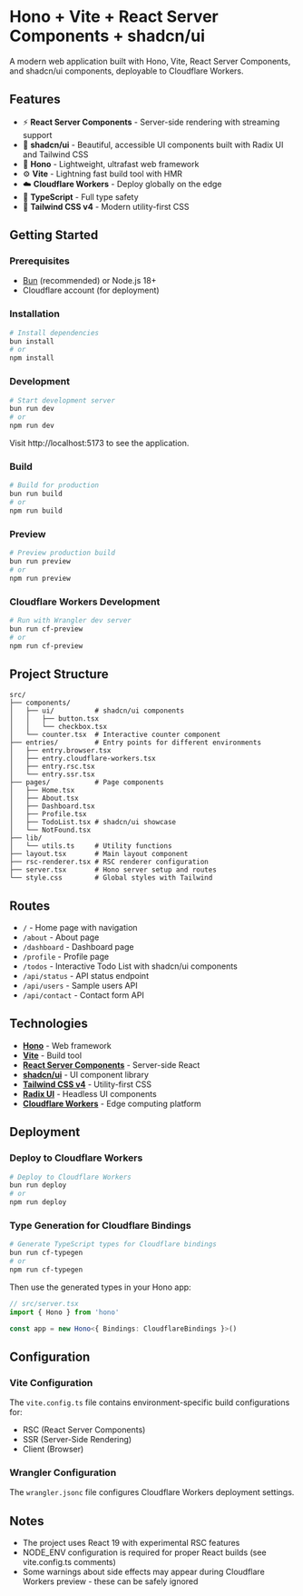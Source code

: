 # Hono + Vite + React Server Components + shadcn/ui

A modern web application built with Hono, Vite, React Server Components, and shadcn/ui components, deployable to Cloudflare Workers.

## Features

- ⚡ **React Server Components** - Server-side rendering with streaming support
- 🎨 **shadcn/ui** - Beautiful, accessible UI components built with Radix UI and Tailwind CSS
- 🚀 **Hono** - Lightweight, ultrafast web framework
- ⚙️ **Vite** - Lightning fast build tool with HMR
- ☁️ **Cloudflare Workers** - Deploy globally on the edge
- 🎯 **TypeScript** - Full type safety
- 🌊 **Tailwind CSS v4** - Modern utility-first CSS

## Getting Started

### Prerequisites

- [Bun](https://bun.sh/) (recommended) or Node.js 18+
- Cloudflare account (for deployment)

### Installation

```bash
# Install dependencies
bun install
# or
npm install
```

### Development

```bash
# Start development server
bun run dev
# or
npm run dev
```

Visit http://localhost:5173 to see the application.

### Build

```bash
# Build for production
bun run build
# or
npm run build
```

### Preview

```bash
# Preview production build
bun run preview
# or
npm run preview
```

### Cloudflare Workers Development

```bash
# Run with Wrangler dev server
bun run cf-preview
# or
npm run cf-preview
```

## Project Structure

```
src/
├── components/
│   ├── ui/          # shadcn/ui components
│   │   ├── button.tsx
│   │   └── checkbox.tsx
│   └── counter.tsx  # Interactive counter component
├── entries/         # Entry points for different environments
│   ├── entry.browser.tsx
│   ├── entry.cloudflare-workers.tsx
│   ├── entry.rsc.tsx
│   └── entry.ssr.tsx
├── pages/           # Page components
│   ├── Home.tsx
│   ├── About.tsx
│   ├── Dashboard.tsx
│   ├── Profile.tsx
│   ├── TodoList.tsx # shadcn/ui showcase
│   └── NotFound.tsx
├── lib/
│   └── utils.ts     # Utility functions
├── layout.tsx       # Main layout component
├── rsc-renderer.tsx # RSC renderer configuration
├── server.tsx       # Hono server setup and routes
└── style.css        # Global styles with Tailwind
```

## Routes

- `/` - Home page with navigation
- `/about` - About page
- `/dashboard` - Dashboard page
- `/profile` - Profile page
- `/todos` - Interactive Todo List with shadcn/ui components
- `/api/status` - API status endpoint
- `/api/users` - Sample users API
- `/api/contact` - Contact form API

## Technologies

- **[Hono](https://hono.dev/)** - Web framework
- **[Vite](https://vitejs.dev/)** - Build tool
- **[React Server Components](https://react.dev/reference/rsc/server-components)** - Server-side React
- **[shadcn/ui](https://ui.shadcn.com/)** - UI component library
- **[Tailwind CSS v4](https://tailwindcss.com/)** - Utility-first CSS
- **[Radix UI](https://www.radix-ui.com/)** - Headless UI components
- **[Cloudflare Workers](https://workers.cloudflare.com/)** - Edge computing platform

## Deployment

### Deploy to Cloudflare Workers

```bash
# Deploy to Cloudflare Workers
bun run deploy
# or
npm run deploy
```

### Type Generation for Cloudflare Bindings

```bash
# Generate TypeScript types for Cloudflare bindings
bun run cf-typegen
# or
npm run cf-typegen
```

Then use the generated types in your Hono app:

```ts
// src/server.tsx
import { Hono } from 'hono'

const app = new Hono<{ Bindings: CloudflareBindings }>()
```

## Configuration

### Vite Configuration

The `vite.config.ts` file contains environment-specific build configurations for:
- RSC (React Server Components)
- SSR (Server-Side Rendering)
- Client (Browser)

### Wrangler Configuration

The `wrangler.jsonc` file configures Cloudflare Workers deployment settings.

## Notes

- The project uses React 19 with experimental RSC features
- NODE_ENV configuration is required for proper React builds (see vite.config.ts comments)
- Some warnings about side effects may appear during Cloudflare Workers preview - these can be safely ignored

